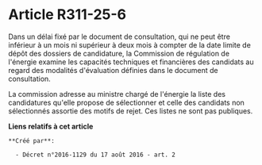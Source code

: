 # Article R311-25-6

Dans un délai fixé par le document de consultation, qui ne peut être inférieur à un mois ni supérieur à deux mois à compter
de la date limite de dépôt des dossiers de candidature, la Commission de régulation de l'énergie examine les capacités
techniques et financières des candidats au regard des modalités d'évaluation définies dans le document de consultation. 

La commission adresse au ministre chargé de l'énergie la liste des candidatures qu'elle propose de sélectionner et celle des
candidats non sélectionnés assortie des motifs de rejet. Ces listes ne sont pas publiques.

**Liens relatifs à cet article**

	**Créé par**:

	  - Décret n°2016-1129 du 17 août 2016 - art. 2
